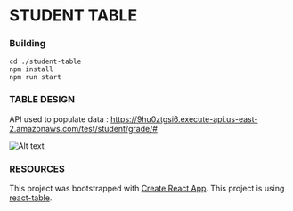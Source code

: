 # STUDENT TABLE

### Building

```
cd ./student-table
npm install
npm run start
```

### TABLE DESIGN

API used to populate data : https://9hu0ztgsi6.execute-api.us-east-2.amazonaws.com/test/student/grade/#

![Alt text](https://github.com/upendra-singh0/student-table/res/table.png?raw=true 'image to show table')

### RESOURCES

This project was bootstrapped with [Create React App](https://github.com/facebook/create-react-app).
This project is using [react-table](https://react-table.tanstack.com/).
